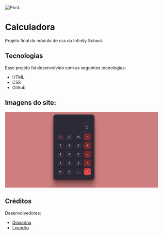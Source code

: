 ![](/site.PNG "Print.")

# Calculadora

Projeto final do módulo de css da Infinity School.

## Tecnologias
Esse projeto foi desenvolvido com as seguintes tecnologias:
- HTML
- CSS
- Github

## Imagens do site:
![](/img/Calculadora.PNG "Print.")

## Créditos
Desenvolvedores:
- [Giovanna](https://github.com/giovannamwt)
- [Leandro](https://github.com/skulzks)